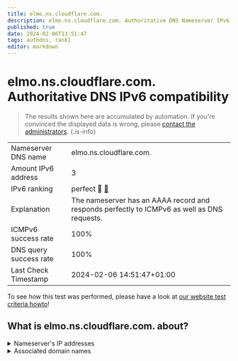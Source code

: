 ```yaml
---
title: elmo.ns.cloudflare.com.
description: elmo.ns.cloudflare.com. Authoritative DNS Nameserver IPv6 compatibility
published: true
date: 2024-02-06T13:51:47
tags: authdns, rank1
editor: markdown
---
```


# elmo.ns.cloudflare.com. Authoritative DNS IPv6 compatibility

> The results shown here are accumulated by automation. If you're convinced the displayed data is wrong, please [contact the administrators](/howto/chat). 
{.is-info}




|   |   |
| - | - |
| Nameserver DNS name | elmo.ns.cloudflare.com.
| Amount IPv6 address | 3
| IPv6 ranking | perfect :1st_place_medal: [🔗](/howto/ranking) |
| Explanation | The nameserver has an AAAA record and responds perfectly to ICMPv6 as well as DNS requests. |
| ICMPv6 success rate | 100%|
| DNS query success rate | 100% |
| Last Check Timestamp | 2024-02-06 14:51:47+01:00 |

To see how this test was performed, please have a look at [our website test criteria howto](/howto/testcriteria/authdns)!


## What is elmo.ns.cloudflare.com. about?




<details>
<summary>Nameserver's IP addresses</summary>

2803:f800:50::6ca2:c1a3

2a06:98c1:50::ac40:21a3

2606:4700:58::adf5:3ba3

</details>



<details>
<summary>Associated domain names</summary>

www.arangodb.com

</details>
